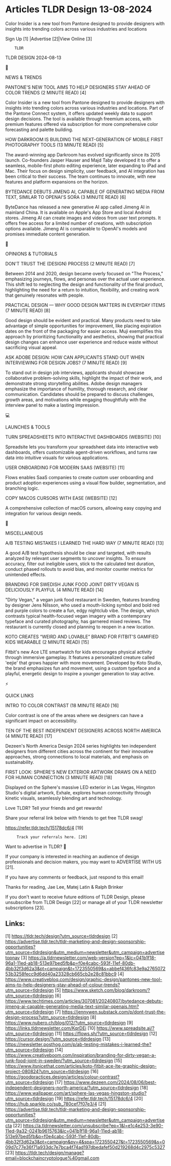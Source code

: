 # Articles TLDR Design 13-08-2024

Color Insider is a new tool from Pantone designed to provide designers
with insights into trending colors across various industries and
locations  

 Sign Up [1] |Advertise [2]|View Online [3] 

 		TLDR 

TLDR DESIGN 2024-08-13

📱 

NEWS & TRENDS

 PANTONE'S NEW TOOL AIMS TO HELP DESIGNERS STAY AHEAD OF COLOR TRENDS
(2 MINUTE READ) [4] 

 Color Insider is a new tool from Pantone designed to provide
designers with insights into trending colors across various industries
and locations. Part of the Pantone Connect system, it offers updated
weekly data to support design decisions. The tool is available through
freemium access, with premium features offered via subscription for
more comprehensive color forecasting and palette building. 

 HOW DARKROOM IS BUILDING THE NEXT-GENERATION OF MOBILE FIRST
PHOTOGRAPHY TOOLS (13 MINUTE READ) [5] 

 The award-winning app Darkroom has evolved significantly since its
2015 launch. Co-founders Jasper Hauser and Majd Taby developed it to
offer a seamless, mobile-first photo editing experience, later
expanding to iPad and Mac. Their focus on design simplicity, user
feedback, and AI integration has been critical to their success. The
team continues to innovate, with new features and platform expansions
on the horizon. 

 BYTEDANCE DEBUTS JIMENG AI, CAPABLE OF GENERATING MEDIA FROM TEXT,
SIMILAR TO OPENAI'S SORA (3 MINUTE READ) [6] 

 ByteDance has released a new generative AI app called Jimeng AI in
mainland China. It is available on Apple's App Store and local Android
stores. Jimeng AI can create images and videos from user text prompts.
It offers free access for a limited number of creations, with
subscription options available. Jimeng AI is comparable to OpenAI's
models and promises immediate content generation. 

🚀 

OPINIONS & TUTORIALS

 DON'T TRUST THE (DESIGN) PROCESS (2 MINUTE READ) [7] 

 Between 2014 and 2020, design became overly focused on "The Process,"
emphasizing journeys, flows, and personas over the actual user
experience. This shift led to neglecting the design and functionality
of the final product, highlighting the need for a return to intuition,
flexibility, and creating work that genuinely resonates with people. 

 PRACTICAL DESIGN — WHY GOOD DESIGN MATTERS IN EVERYDAY ITEMS (7
MINUTE READ) [8] 

 Good design should be evident and practical. Many products need to
take advantage of simple opportunities for improvement, like placing
expiration dates on the front of the packaging for easier access. Muji
exemplifies this approach by prioritizing functionality and
aesthetics, showing that practical design changes can enhance user
experience and reduce waste without sacrificing visual appeal. 

 ASK ADOBE DESIGN: HOW CAN APPLICANTS STAND OUT WHEN INTERVIEWING FOR
DESIGN JOBS? (7 MINUTE READ) [9] 

 To stand out in design job interviews, applicants should showcase
collaborative problem-solving skills, highlight the impact of their
work, and demonstrate strong storytelling abilities. Adobe design
managers emphasize the importance of humility, thorough research, and
clear communication. Candidates should be prepared to discuss
challenges, growth areas, and motivations while engaging thoughtfully
with the interview panel to make a lasting impression. 

💻 

LAUNCHES & TOOLS

 TURN SPREADSHEETS INTO INTERACTIVE DASHBOARDS (WEBSITE) [10] 

 Spreadsite lets you transform your spreadsheet data into interactive
web dashboards, offers customizable agent-driven workflows, and turns
raw data into intuitive visuals for various applications. 

 USER ONBOARDING FOR MODERN SAAS (WEBSITE) [11] 

 Flows enables SaaS companies to create custom user onboarding and
product adoption experiences using a visual flow builder,
segmentation, and branching logic. 

 COPY MACOS CURSORS WITH EASE (WEBSITE) [12] 

 A comprehensive collection of macOS cursors, allowing easy copying
and integration for various design needs. 

🎁 

MISCELLANEOUS

 A/B TESTING MISTAKES I LEARNED THE HARD WAY (7 MINUTE READ) [13] 

 A good A/B test hypothesis should be clear and targeted, with results
analyzed by relevant user segments to uncover insights. To ensure
accuracy, filter out ineligible users, stick to the calculated test
duration, conduct phased rollouts to avoid bias, and monitor counter
metrics for unintended effects. 

 BRANDING FOR SWEDISH JUNK FOOD JOINT DIRTY VEGAN IS DELICIOUSLY
PLAYFUL (4 MINUTE READ) [14] 

 "Dirty Vegan," a vegan junk food restaurant in Sweden, features
branding by designer Jens Nilsson, who used a mouth-licking symbol and
bold red and purple colors to create a fun, edgy nightclub vibe. The
design, which contrasts typical health-focused vegan imagery with a
contemporary typeface and curated photography, has garnered mixed
reviews. The restaurant is currently closed and planning to reopen in
a new location. 

 KOTO CREATES “WEIRD AND LOVABLE” BRAND FOR FITBIT'S GAMIFIED KIDS
WEARABLE (2 MINUTE READ) [15] 

 Fitbit's new Ace LTE smartwatch for kids encourages physical activity
through immersive gameplay. It features a personalized creature called
'eejie' that grows happier with more movement. Developed by Koto
Studio, the brand emphasizes fun and movement, using a custom typeface
and a playful, energetic design to inspire a younger generation to
stay active. 

⚡ 

QUICK LINKS

 INTRO TO COLOR CONTRAST (18 MINUTE READ) [16] 

 Color contrast is one of the areas where we designers can have a
significant impact on accessibility. 

 TEN OF THE BEST INDEPENDENT DESIGNERS ACROSS NORTH AMERICA (4 MINUTE
READ) [17] 

 Dezeen's North America Design 2024 series highlights ten independent
designers from different cities across the continent for their
innovative approaches, strong connections to local materials, and
emphasis on sustainability. 

 FIRST LOOK: SPHERE'S NEW EXTERIOR ARTWORK DRAWS ON A NEED FOR HUMAN
CONNECTION (3 MINUTE READ) [18] 

 Displayed on the Sphere's massive LED exterior in Las Vegas, Hingston
Studio's digital artwork, Exhale, explores human connectivity through
kinetic visuals, seamlessly blending art and technology. 

Love TLDR? Tell your friends and get rewards!

 Share your referral link below with friends to get free TLDR swag! 

 https://refer.tldr.tech/15178dc6/4 [19] 

 		 Track your referrals here. [20] 

Want to advertise in TLDR? 📰

 If your company is interested in reaching an audience of design
professionals and decision makers, you may want to ADVERTISE WITH US
[21]. 

 If you have any comments or feedback, just respond to this email! 

Thanks for reading, 
Jae Lee, Matej Latin & Ralph Brinker 

If you don't want to receive future editions of TLDR Design, please
unsubscribe from TLDR Design [22] or manage all of your TLDR
newsletter subscriptions [23]. 

 

Links:
------
[1] https://tldr.tech/design?utm_source=tldrdesign
[2] https://advertise.tldr.tech/tldr-marketing-and-design-sponsorship-opportunities?utm_source=tldrdesign&utm_medium=newsletter&utm_campaign=advertisetopnav
[3] https://a.tldrnewsletter.com/web-version?ep=1&lc=041b1f18-96a1-11ed-ab18-513e97bed5fb&p=f0e4cabc-593f-11ef-80db-4bb32f3d62a3&pt=campaign&t=1723550569&s=abbef436fc83e9a276507253b3258fecc9d6dd40a23328cb665cb2e28c81bbc9
[4] https://www.creativebloq.com/design/graphic-design/pantones-new-tool-aims-to-help-designers-stay-ahead-of-colour-trends?utm_source=tldrdesign
[5] https://www.sketch.com/blog/darkroom/?utm_source=tldrdesign
[6] https://www.techtimes.com/articles/307081/20240807/bytedance-debuts-jimeng-ai-capable-generating-media-text-similar-openais.htm?utm_source=tldrdesign
[7] https://jennywen.substack.com/p/dont-trust-the-design-process?utm_source=tldrdesign
[8] https://www.nubero.ch/blog/012/?utm_source=tldrdesign
[9] https://links.tldrnewsletter.com/KqrDEi
[10] https://www.spreadsite.ai/?utm_source=tldrdesign
[11] https://flows.sh/?utm_source=tldrdesign
[12] https://cursor.design/?utm_source=tldrdesign
[13] https://newsletter.posthog.com/p/ab-testing-mistakes-i-learned-the?utm_source=tldrdesign
[14] https://www.creativeboom.com/inspiration/branding-for-dirty-vegan-a-junk-food-joint-in-sweden/?utm_source=tldrdesign
[15] https://www.itsnicethat.com/articles/koto-fitbit-ace-lte-graphic-design-project-080824?utm_source=tldrdesign
[16] https://goodpractices.design/articles/colour-contrast?utm_source=tldrdesign
[17] https://www.dezeen.com/2024/08/06/best-independent-designers-north-america/?utm_source=tldrdesign
[18] https://www.wallpaper.com/art/sphere-las-vegas-hingston-studio?utm_source=tldrdesign
[19] https://refer.tldr.tech/15178dc6/4
[20] https://hub.sparklp.co/sub_780cef7f07e3/4
[21] https://advertise.tldr.tech/tldr-marketing-and-design-sponsorship-opportunities?utm_source=tldrdesign&utm_medium=newsletter&utm_campaign=advertisecta
[22] https://a.tldrnewsletter.com/unsubscribe?ep=1&l=e1c4e253-3e90-11ed-9a32-0241b9615763&lc=041b1f18-96a1-11ed-ab18-513e97bed5fb&p=f0e4cabc-593f-11ef-80db-4bb32f3d62a3&pt=campaign&pv=4&spa=1723550427&t=1723550569&s=009d7c77e36f71a933dc7e7bca4f74ad197dbedafef50d219268d4c2975c5327
[23] https://tldr.tech/design/manage?email=blockchaincryptologue%40gmail.com